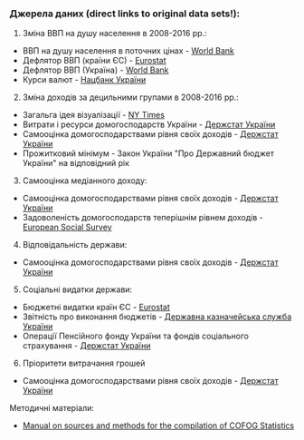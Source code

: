 ### Джерела даних (direct links to original data sets!):

1. Зміна ВВП на душу населення в 2008-2016 рр.:
* ВВП на душу населення в поточних цінах - [World Bank](http://databank.worldbank.org/data/gdp_per_capita_eu_08_16/id/3ca9641c)
* Дефлятор ВВП (країни ЄС) - [Eurostat](http://appsso.eurostat.ec.europa.eu/nui/show.do?query=BOOKMARK_DS-406763_QID_-38CBF0D7_UID_-3F171EB0&layout=TIME,C,X,0;GEO,L,Y,0;UNIT,L,Z,0;NA_ITEM,L,Z,1;INDICATORS,C,Z,2;&zSelection=DS-406763INDICATORS,OBS_FLAG;DS-406763UNIT,PD10_NAC;DS-406763NA_ITEM,B1GQ;&rankName1=UNIT_1_2_-1_2&rankName2=INDICATORS_1_2_-1_2&rankName3=NA-ITEM_1_2_-1_2&rankName4=TIME_1_0_0_0&rankName5=GEO_1_2_0_1&sortC=ASC_-1_FIRST&rStp=&cStp=&rDCh=&cDCh=&rDM=true&cDM=true&footnes=false&empty=false&wai=false&time_mode=NONE&time_most_recent=false&lang=EN&cfo=%23%23%23%2C%23%23%23.%23%23%23)
* Дефлятор ВВП (Україна) - [World Bank](http://databank.worldbank.org/data/GDP_deflator_ua_08_16/id/98427939)
* Курси валют - [Нацбанк України](www.bank.gov.ua/files/Exchange_r.xls) 

2. Зміна доходів за децильними групами в 2008-2016 рр.:
* Загальга ідея візуалізації - [NY Times](https://www.nytimes.com/2014/04/23/upshot/the-american-middle-class-is-no-longer-the-worlds-richest.html?abt=0002&abg=1)
* Витрати і ресурси домогосподарств України - [Держстат України](http://www.ukrstat.gov.ua/druk/publicat/Arhiv_u/17/Arch_vrd_zb.htm)
* Самооцінка домогосподарствами рівня своїх доходів - [Держстат України](http://www.ukrstat.gov.ua/operativ/operativ2006/gdn/sdrsd/arh_sdrsd.html)
* Прожитковий мінімум - Закон України "Про Державний бюджет України" на відповідний рік

3. Самооцінка медіанного доходу:
* Самооцінка домогосподарствами рівня своїх доходів - [Держстат України](http://www.ukrstat.gov.ua/operativ/operativ2006/gdn/sdrsd/arh_sdrsd.html)
* Задоволеність домогосподарств теперішнім рівнем доходів - [European Social Survey](http://nesstar.ess.nsd.uib.no/webview/index.jsp?headers=http%3A%2F%2F129.177.90.83%3A80%2Fobj%2FfVariable%2FESS8e01.0_V358&V6subset=AT+-+BE%2CCZ+-+IE%2CNL+-+PL%2CSE+-+SI&previousmode=table&stubs=http%3A%2F%2F129.177.90.83%3A80%2Fobj%2FfVariable%2FESS8e01.0_V6&stubs=http%3A%2F%2F129.177.90.83%3A80%2Fobj%2FfVariable%2FESS8e01.0_V357&charttype=null&study=http%3A%2F%2F129.177.90.83%3A80%2Fobj%2FfStudy%2FESS8e01.0&mode=table&V357slice=1&v=2&V358slice=1&V6slice=AT&weights=http%3A%2F%2F129.177.90.83%3A80%2Fobj%2FfVariable%2FESS8e01.0_V498&weights=http%3A%2F%2F129.177.90.83%3A80%2Fobj%2FfVariable%2FESS8e01.0_V499&analysismode=table&gs=undefined&tabcontenttype=row&top=yes)


4. Відповідальність держави:
* Самооцінка домогосподарствами рівня своїх доходів - [Держстат України](http://www.ukrstat.gov.ua/operativ/operativ2006/gdn/sdrsd/arh_sdrsd.html)

5. Соціальні видатки держави:
* Бюджетні видатки країн ЄС - [Eurostat](http://appsso.eurostat.ec.europa.eu/nui/show.do?query=BOOKMARK_DS-471197_QID_-24864D9E_UID_-3F171EB0&layout=TIME,C,X,0;GEO,L,Y,0;UNIT,L,Z,0;SECTOR,L,Z,1;COFOG99,L,Z,2;NA_ITEM,L,Z,3;INDICATORS,C,Z,4;&zSelection=DS-471197UNIT,PC_GDP;DS-471197COFOG99,GF07;DS-471197SECTOR,S13;DS-471197INDICATORS,OBS_FLAG;DS-471197NA_ITEM,TE;&rankName1=UNIT_1_2_-1_2&rankName2=SECTOR_1_2_-1_2&rankName3=INDICATORS_1_2_-1_2&rankName4=NA-ITEM_1_2_-1_2&rankName5=COFOG99_1_2_-1_2&rankName6=TIME_1_0_0_0&rankName7=GEO_1_2_0_1&sortC=ASC_-1_FIRST&rStp=&cStp=&rDCh=&cDCh=&rDM=true&cDM=true&footnes=false&empty=false&wai=false&time_mode=NONE&time_most_recent=false&lang=EN&cfo=%23%23%23%2C%23%23%23.%23%23%23)
* Звітність про виконання бюджетів - [Державна казначейська служба України](http://www.treasury.gov.ua/main/uk/doccatalog/list?currDir=146477)
* Операції Пенсійного фонду України та фондів соціального страхування - [Держстат України](http://www.ukrstat.gov.ua/imf/arhiv/opf/opf_u_.htm)

6. Пріоритети витрачання грошей
* Самооцінка домогосподарствами рівня своїх доходів - [Держстат України](http://www.ukrstat.gov.ua/operativ/operativ2006/gdn/sdrsd/arh_sdrsd.html)

Методичні матеріали:
* [Manual on sources and methods for the compilation of COFOG Statistics](http://ec.europa.eu/eurostat/documents/3859598/5917333/KS-RA-11-013-EN.PDF)
